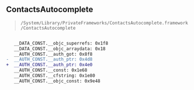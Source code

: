 ## ContactsAutocomplete

> `/System/Library/PrivateFrameworks/ContactsAutocomplete.framework/ContactsAutocomplete`

```diff

   __DATA_CONST.__objc_superrefs: 0x1f8
   __DATA_CONST.__objc_arraydata: 0x18
   __AUTH_CONST.__auth_got: 0x8f8
-  __AUTH_CONST.__auth_ptr: 0x4d8
+  __AUTH_CONST.__auth_ptr: 0x4e0
   __AUTH_CONST.__const: 0x1e68
   __AUTH_CONST.__cfstring: 0x1e80
   __AUTH_CONST.__objc_const: 0x9e48

```
